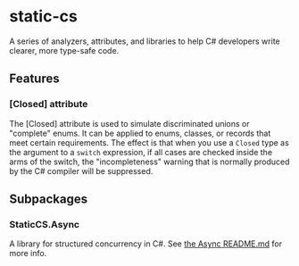 # static-cs

A series of analyzers, attributes, and libraries to help C# developers write clearer, more type-safe code.

## Features

### [Closed] attribute

The [Closed] attribute is used to simulate discriminated unions or "complete" enums. It can be applied to enums, classes, or records that meet certain requirements. The effect is that when you use a `Closed` type as the argument to a `switch` expression, if all cases are checked inside the arms of the switch, the "incompleteness" warning that is normally produced by the C# compiler will be suppressed.

## Subpackages

### StaticCS.Async

A library for structured concurrency in C#. See [the Async README.md](src/Async/README.md) for more info.
